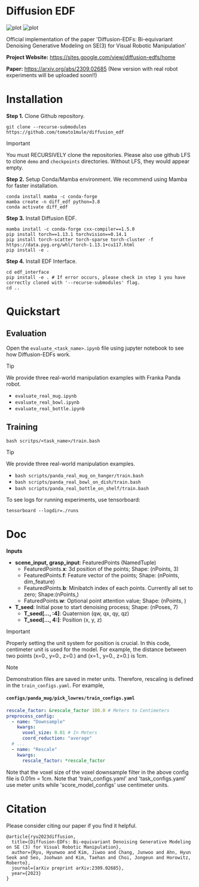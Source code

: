 # Diffusion EDF
![plot](https://github.com/tomato1mule/diffusion_edf/blob/main/figures/panda_pick.gif?raw=true)
![plot](https://github.com/tomato1mule/diffusion_edf/blob/main/figures/panda_place.gif?raw=true)

Official implementation of the paper 'Diffusion-EDFs: Bi-equivariant Denoising Generative Modeling on SE(3) for Visual Robotic Manipulation'

**Project Website:** https://sites.google.com/view/diffusion-edfs/home

**Paper:** https://arxiv.org/abs/2309.02685 (New version with real robot experiments will be uploaded soon!!)
# Installation

**Step 1.** Clone Github repository.
```shell
git clone --recurse-submodules https://github.com/tomato1mule/diffusion_edf
```
> [!IMPORTANT]
> You must RECURSIVELY clone the repositories. Please also use github LFS to clone ```demo``` and ```checkpoints``` directories. Without LFS, they would appear empty.


**Step 2.** Setup Conda/Mamba environment. We recommend using Mamba for faster installation.
```shell
conda install mamba -c conda-forge
mamba create -n diff_edf python=3.8
conda activate diff_edf
```

**Step 3.** Install Diffusion EDF.
```shell
mamba install -c conda-forge cxx-compiler==1.5.0
pip install torch==1.13.1 torchvision==0.14.1
pip install torch-scatter torch-sparse torch-cluster -f https://data.pyg.org/whl/torch-1.13.1+cu117.html
pip install -e .
```

**Step 4.** Install EDF Interface.
```shell
cd edf_interface
pip install -e . # If error occurs, please check in step 1 you have correctly cloned with '--recurse-submodules' flag.
cd ..
```

# Quickstart
## Evaluation
Open the ```evaluate_<task_name>.ipynb``` file using jupyter notebook to see how Diffusion-EDFs work.
> [!TIP]
> We provide three real-world manipulation examples with Franka Panda robot.
> * ```evaluate_real_mug.ipynb```
> * ```evaluate_real_bowl.ipynb```
> * ```evaluate_real_bottle.ipynb```



## Training
```shell
bash scritps/<task_name>/train.bash
```
> [!TIP]
> We provide three real-world manipulation examples.
> * ```bash scripts/panda_real_mug_on_hanger/train.bash```
> * ```bash scripts/panda_real_bowl_on_dish/train.bash```
> * ```bash scripts/panda_real_bottle_on_shelf/train.bash```

To see logs for running experiments, use tensorboard:
```shell
tensorboard --logdir=./runs
```


# Doc
**Inputs**

* **scene_input, grasp_input**: FeaturedPoints (NamedTuple)
    - FeaturedPoints.**x**: 3d position of the points; Shape: (nPoints, 3)
    - FeaturedPoints.**f**: Feature vector of the points; Shape: (nPoints, dim_feature)
    - FeaturedPoints.**b**: Minibatch index of each points. Currently all set to zero; Shape:(nPoints,)
    - FaturedPoints.**w**: Optional point attention value; Shape: (nPoints, )
* **T_seed**: Initial pose to start denoising process; Shape: (nPoses, 7)
    - **T_seed[..., :4]**: Quaternion (qw, qx, qy, qz)
    - **T_seed[..., 4:]**: Position (x, y, z)

> [!IMPORTANT]
> Properly setting the unit system for position is crucial. In this code, centimeter unit is used for the model. For example, the distance between two points (x=0., y=0., z=0.) and (x=1., y=0., z=0.) is 1cm.

> [!NOTE]
> Demonstration files are saved in meter units. Therefore, rescaling is defined in the `train_configs.yaml`.
> For example, 
> #### **`configs/panda_mug/pick_lowres/train_configs.yaml`**
> ```yaml
> rescale_factor: &rescale_factor 100.0 # Meters to Centimeters
> preprocess_config:
>   - name: "Downsample"
>     kwargs:
>       voxel_size: 0.01 # In Meters
>       coord_reduction: "average"
>   # ...
>   - name: "Rescale"
>     kwargs:
>       rescale_factor: *rescale_factor
>```
> Note that the voxel size of the voxel downsample filter in the above config file is 0.01m = 1cm. Note that 'train_configs.yaml' and 'task_configs.yaml' use meter units while 'score_model_configs' use centimeter units.

# Citation
Please consider citing our paper if you find it helpful.

```
@article{ryu2023diffusion,
  title={Diffusion-EDFs: Bi-equivariant Denoising Generative Modeling on SE (3) for Visual Robotic Manipulation},
  author={Ryu, Hyunwoo and Kim, Jiwoo and Chang, Junwoo and Ahn, Hyun Seok and Seo, Joohwan and Kim, Taehan and Choi, Jongeun and Horowitz, Roberto},
  journal={arXiv preprint arXiv:2309.02685},
  year={2023}
}
```

